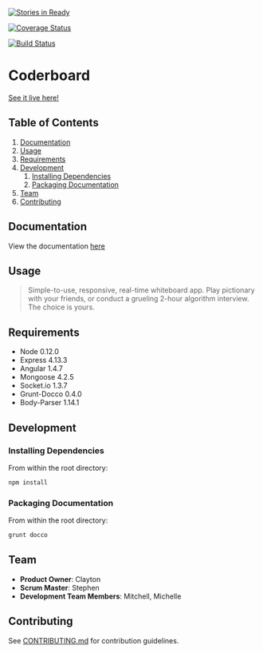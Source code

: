 [![Stories in Ready](https://badge.waffle.io/HaughtyGarlic/WhiteBoard.png?label=ready&title=Ready)](http://waffle.io/HaughtyGarlic/WhiteBoard)

[![Coverage Status](https://coveralls.io/repos/HaughtyGarlic/WhiteBoard/badge.svg?branch=master&service=github)](https://coveralls.io/github/HaughtyGarlic/WhiteBoard?branch=master)

[![Build Status](https://travis-ci.org/HaughtyGarlic/WhiteBoard.svg?branch=master)](https://travis-ci.org/HaughtyGarlic/WhiteBoard)

# Coderboard
[See it live here!](http://hidden-castle-8290.herokuapp.com)

## Table of Contents

1. [Documentation](#Documentation)
2. [Usage](#Usage)
3. [Requirements](#Requirements)
4. [Development](#development)
    1. [Installing Dependencies](#installing-dependencies)
    2. [Packaging Documentation](#packaging-documentation)
5. [Team](#team)
6. [Contributing](#contributing)

## Documentation

View the documentation [here](http://hidden-castle-8290.herokuapp.com/documentation)

## Usage

> Simple-to-use, responsive, real-time whiteboard app. Play pictionary with your friends, or conduct a grueling 2-hour algorithm interview. The choice is yours.

## Requirements

- Node 0.12.0
- Express 4.13.3
- Angular 1.4.7
- Mongoose 4.2.5
- Socket.io 1.3.7
- Grunt-Docco 0.4.0
- Body-Parser 1.14.1


## Development

### Installing Dependencies

From within the root directory:

```sh
npm install
```

### Packaging Documentation

From within the root directory:

```sh
grunt docco
```

## Team

  - __Product Owner__: Clayton
  - __Scrum Master__: Stephen
  - __Development Team Members__: Mitchell, Michelle


## Contributing

See [CONTRIBUTING.md](CONTRIBUTING.md) for contribution guidelines.
